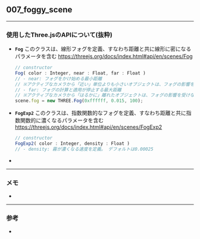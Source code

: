 ## 007_foggy_scene

---
### 使用したThree.jsのAPIについて(抜粋)

- **``Fog``**
  このクラスは、線形フォグを定義、すなわち距離と共に線形に密になるパラメータを含む
  https://threejs.org/docs/index.html#api/en/scenes/Fog

  ```javascript
  // constructor
  Fog( color : Integer, near : Float, far : Float )
  // - near: フォグをかけ始める最小距離
  // ※アクティブなカメラから「近い」単位よりも小さいオブジェクトは、フォグの影響を受けない
  // - far: フォグの計算と適用が停止する最大距離
  // ※アクティブなカメラから「はるかに」離れたオブジェクトは、フォグの影響を受けない
  scene.fog = new THREE.Fog(0xffffff, 0.015, 100);
  ```




- **``FogExp2``**
  このクラスは、指数関数的なフォグを定義、すなわち距離と共に指数関数的に濃くなるパラメータを含む
  https://threejs.org/docs/index.html#api/en/scenes/FogExp2

  ```javascript
  // constructor
  FogExp2( color : Integer, density : Float )
  // - density: 霧が濃くなる速度を定義。 デフォルトは0.00025
  ```




- 

---
### メモ

- 


------

### 参考

- 
